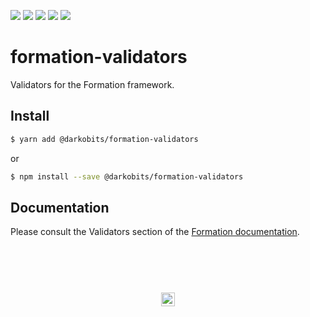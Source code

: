 [![][travis-img]][travis-url] [![][npm-img]][npm-url] [![][deps-img]][deps-url] [![][peer-deps-img]][peer-deps-url] [![][dev-deps-img]][dev-deps-url]

# formation-validators

Validators for the Formation framework.

## Install

```bash
$ yarn add @darkobits/formation-validators
```

or

```bash
$ npm install --save @darkobits/formation-validators
```

## Documentation

Please consult the Validators section of the [Formation documentation](https://darkobits.gitbooks.io/formation/).

## &nbsp;
<p align="center">
  <br>
  <img width="22" height="22" src="https://cloud.githubusercontent.com/assets/441546/25318539/db2f4cf2-2845-11e7-8e10-ef97d91cd538.png">
</p>

[travis-img]: https://img.shields.io/travis/darkobits/formation.svg?style=flat-square
[travis-url]: https://travis-ci.org/darkobits/formation

[npm-img]: https://img.shields.io/npm/v/@darkobits/formation-validators.svg?style=flat-square
[npm-url]: https://www.npmjs.com/package/@darkobits/formation-validators

[deps-img]: https://david-dm.org/darkobits/formation/status.svg?path=packages/formation-validators&style=flat-square
[deps-url]: https://david-dm.org/darkobits/formation?path=packages/formation-validators

[peer-deps-img]: https://david-dm.org/darkobits/formation/peer-status.svg?path=packages/formation-validators&style=flat-square
[peer-deps-url]: https://david-dm.org/darkobits/formation?type=peer&path=packages/formation-validators

[dev-deps-img]: https://david-dm.org/darkobits/formation/dev-status.svg?path=packages/formation-validators&style=flat-square
[dev-deps-url]: https://david-dm.org/darkobits/formation?type=dev&path=packages/formation-validators
